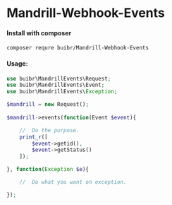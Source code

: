 # Mandrill-Webhook-Events

<h4>Install with composer</h4>

```terminal
composer requre buibr/Mandrill-Webhook-Events
```

<h4>Usage:</h4> 

```php
use buibr\MandrillEvents\Request;
use buibr\MandrillEvents\Event;
use buibr\MandrillEvents\Exception;

$mandrill = new Request();
    
$mandrill->events(function(Event $event){

    //  Do the purpose.
    print_r([
        $event->getid(),
        $event->getStatus()
    ]);

}, function(Exception $e){

    //  Do what you want on exception.

});

```

